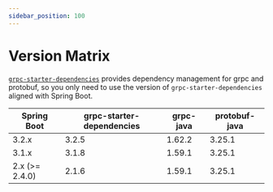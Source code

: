```yaml
---
sidebar_position: 100
---
```


# Version Matrix

[`grpc-starter-dependencies`](https://central.sonatype.com/artifact/io.github.danielliu1123/grpc-starter-dependencies)
provides dependency management for grpc and protobuf, so you only need to use the version
of `grpc-starter-dependencies` aligned with Spring Boot.

| Spring Boot    | grpc-starter-dependencies | grpc-java | protobuf-java |
|----------------|---------------------------|-----------|---------------|
| 3.2.x          | 3.2.5                     | 1.62.2    | 3.25.1        |      
| 3.1.x          | 3.1.8                     | 1.59.1    | 3.25.1        |      
| 2.x (>= 2.4.0) | 2.1.6                     | 1.59.1    | 3.25.1        |      
